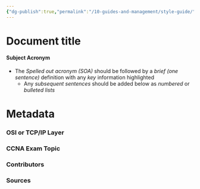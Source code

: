```yaml
---
{"dg-publish":true,"permalink":"/10-guides-and-management/style-guide/"}
---
```



# Document title
#### Subject Acronym
- The *Spelled out acronym (SOA)* should be followed by a *brief (one sentence)* definition with any *key* information highlighted
	- Any *subsequent sentences* should be added below as *numbered* or *bulleted lists*




# Metadata
### OSI or TCP/IP Layer

### CCNA Exam Topic

### Contributors

### Sources
